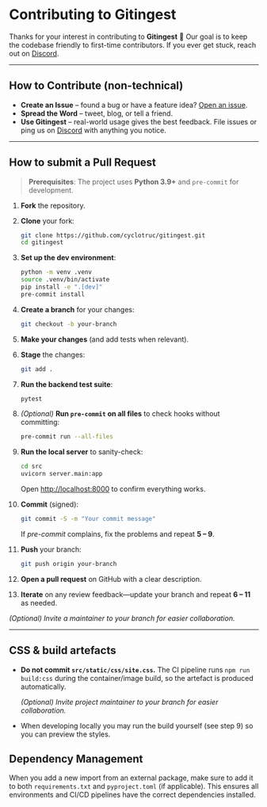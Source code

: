 # Contributing to Gitingest

Thanks for your interest in contributing to **Gitingest** 🚀 Our goal is to keep the codebase friendly to first-time contributors.
If you ever get stuck, reach out on [Discord](https://discord.com/invite/zerRaGK9EC).

---

## How to Contribute (non-technical)

- **Create an Issue** – found a bug or have a feature idea?
  [Open an issue](https://github.com/cyclotruc/gitingest/issues/new).
- **Spread the Word** – tweet, blog, or tell a friend.
- **Use Gitingest** – real-world usage gives the best feedback. File issues or ping us on [Discord](https://discord.com/invite/zerRaGK9EC) with anything you notice.

---

## How to submit a Pull Request

> **Prerequisites**: The project uses **Python 3.9+** and `pre-commit` for development.

1. **Fork** the repository.

2. **Clone** your fork:

   ```bash
   git clone https://github.com/cyclotruc/gitingest.git
   cd gitingest
   ```

3. **Set up the dev environment**:

   ```bash
   python -m venv .venv
   source .venv/bin/activate
   pip install -e ".[dev]"
   pre-commit install
   ```

4. **Create a branch** for your changes:

   ```bash
   git checkout -b your-branch
   ```

5. **Make your changes** (and add tests when relevant).

6. **Stage** the changes:

   ```bash
   git add .
   ```

7. **Run the backend test suite**:

   ```bash
   pytest
   ```

8. *(Optional)* **Run `pre-commit` on all files** to check hooks without committing:

   ```bash
   pre-commit run --all-files
   ```

9. **Run the local server** to sanity-check:

    ```bash
    cd src
    uvicorn server.main:app
    ```

    Open [http://localhost:8000](http://localhost:8000) to confirm everything works.

10. **Commit** (signed):

    ```bash
    git commit -S -m "Your commit message"
    ```

    If *pre-commit* complains, fix the problems and repeat **5 – 9**.

11. **Push** your branch:

    ```bash
    git push origin your-branch
    ```

12. **Open a pull request** on GitHub with a clear description.

13. **Iterate** on any review feedback—update your branch and repeat **6 – 11** as needed.

*(Optional) Invite a maintainer to your branch for easier collaboration.*

---

## CSS & build artefacts

- **Do not commit `src/static/css/site.css`.** The CI pipeline runs `npm run build:css` during the container/image build, so the artefact is produced automatically.

    *(Optional) Invite project maintainer to your branch for easier collaboration.*

- When developing locally you may run the build yourself (see step 9) so you can preview the styles.

## Dependency Management

When you add a new import from an external package, make sure to add it to both `requirements.txt` and `pyproject.toml` (if applicable). This ensures all environments and CI/CD pipelines have the correct dependencies installed.
